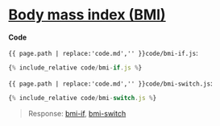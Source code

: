 # [Body mass index (BMI)](code.zip)

**Code**

`{{ page.path | replace:'code.md','' }}code/bmi-if.js`:

```js
{% include_relative code/bmi-if.js %}
```

`{{ page.path | replace:'code.md','' }}code/bmi-switch.js`:

```js
{% include_relative code/bmi-switch.js %}
```

> Response: [bmi-if](response/bmi-if.js), [bmi-switch](response/bmi-switch.js)
